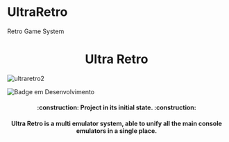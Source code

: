 # UltraRetro
Retro Game System
<h1 align="center"> Ultra Retro </h1>

![ultraretro2](https://user-images.githubusercontent.com/99426154/200126552-38cda494-6a5c-4d28-80df-dac8b403ddd5.png)

![Badge em Desenvolvimento](http://img.shields.io/static/v1?label=STATUS&message=Developing&color=GREEN&style=for-the-badge)


<h4 align="center">     :construction:  Project in its initial state.  :construction:</h4>


<h4 align="center">     Ultra Retro is a multi emulator system, able to unify all the main console emulators in a single place.</h4>
